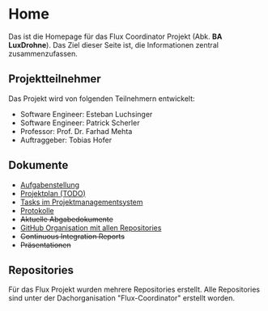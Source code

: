 # Home

Das ist die Homepage für das Flux Coordinator Projekt (Abk. **BA LuxDrohne**). Das Ziel dieser Seite ist, die Informationen zentral zusammenzufassen.

## Projektteilnehmer

Das Projekt wird von folgenden Teilnehmern entwickelt:

* Software Engineer: Esteban Luchsinger
* Software Engineer: Patrick Scherler
* Professor: Prof. Dr. Farhad Mehta
* Auftraggeber: Tobias Hofer

## Dokumente

* [Aufgabenstellung](/documents/Aufgabenstellung-2018-FS-BA-Kurzel-Scherler-Luchsinger_-_V0101_DE.pdf)
* [Projektplan (TODO)]()
* [Tasks im Projektmanagementsystem](http://jira.flux-coordinator.com/secure/RapidBoard.jspa?rapidView=1&view=detail)
* [Protokolle](/protocols)
* ~~Aktuelle Abgabedokumente~~
* [GitHub Organisation mit allen Repositories](https://github.com/orgs/Flux-Coordinator/)
* ~~Continuous Integration Reports~~
* ~~Präsentationen~~

## Repositories
Für das Flux Projekt wurden mehrere Repositories erstellt. Alle Repositories sind unter der Dachorganisation "Flux-Coordinator" erstellt worden.